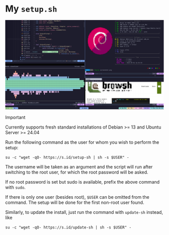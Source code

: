 # My `setup.sh`

![Screenshot](screenshot.png)

> [!IMPORTANT]
> Currently supports fresh standard installations of Debian >= 13 and Ubuntu Server >= 24.04

Run the following command as the user for whom you wish to perform the setup:
```
su -c "wget -qO- https://s.id/setup-sh | sh -s $USER" -
```
The username will be taken as an argument and the script will run after switching to the root user, for which the root password will be asked.

If no root password is set but sudo is available, prefix the above command with `sudo`.

If there is only one user (besides root), `$USER` can be omitted from the command. The setup will be done for the first non-root user found.

Similarly, to update the install, just run the command with `update-sh` instead, like
```
su -c "wget -qO- https://s.id/update-sh | sh -s $USER" -
```
